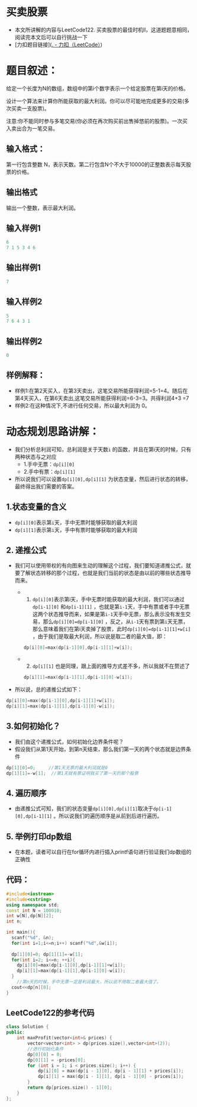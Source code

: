 # 买卖股票

+ 本文所讲解的内容与LeetCode122. 买卖股票的最佳时机ll，这道题题意相同，阅读完本文后可以自行挑战一下
+ [力扣题目链接]([. - 力扣（LeetCode）](https://leetcode.cn/problems/best-time-to-buy-and-sell-stock-ii/))

# 题目叙述：

给定一个长度为N的数组，数组中的第i个数字表示一个给定股票在第i天的价格。

设计一个算法来计算你所能获取的最大利润。你可以尽可能地完成更多的交易(多次买卖一支股票)。

注意:你不能同时参与多笔交易(你必须在再次购买前出售掉悠前的股票)。一次买入卖出合为一笔交易。

## 输入格式：

第一行包含整数 N，表示天数。第二行包含N个不大于10000的正整数表示每天股票的价格。

## 输出格式

输出一个整数，表示最大利润。

## 输入样例1

```cpp
6
7 1 5 3 4 6
```

## 输出样例1

```cpp
7
```

## 输入样例2

```cpp
5
7 6 4 3 1
```

## 输出样例2

```cpp
0
```

## 样例解释：

+ 样例1:在第2天买入，在第3天卖出，这笔交易所能获得利润=5-1=4。随后在第4天买入，在第6天卖出,这笔交易所能获得利润=6-3=3。共得利润4+3 =7
+ 样例2:在这种情况下,不进行任何交易，所以最大利润为 0。



# 动态规划思路讲解：

+ 我们分析总利润可知，总利润是关于天数`i` 的函数，并且在第i天的时候，只有两种状态与之对应
  + 1.手中无票：`dp[i][0]`
  + 2.手中有票：`dp[i][1]`
+ 所以说我们可以设置`dp[i][0],dp[i][1]` 为状态变量，然后进行状态的转移，最终得出我们需要的答案。

## 1.状态变量的含义

+ `dp[i][0]`表示第`i`天，手中无票时能够获取的最大利润
+ `dp[i][1]`表示第`i`天，手中有票时能够获取的最大利润

## 2. 递推公式

+ 我们可以使用带权的有向图来生动的理解这个过程，我们要知道递推公式，就要了解状态转移的那个过程，也就是我们当前的状态是由以前的哪些状态推导而来。

  + 1. `dp[i][0]`表示第i天，手中无票时能获取的最大利润，我们可以通过`dp[i-1][0]` 和`dp[i-1][1]` ，也就是第`i-1`天，手中有票或者手中无票这两个状态推导而来，如果是第`i-1`天手中无票，那么表示没有发生交易，那么`dp[i][0]=dp[i-1][0]` ，反之，从`i-1`天有票到第`i`天无票，那么意味着我们在第i天卖掉了股票，此时`dp[i][0]=dp[i-1][1]+w[i]` ，由于我们是取最大利润，所以说是取二者的最大值，即：

    ```cpp
    dp[i][0]=max(dp[i-1][0],dp[i-1][1]+w[i]);
    ```

  + 2. `dp[i][1]` 也是同理，跟上面的推导方式差不多，所以我就不在赘述了

    ```cpp
    dp[i][1]=max(dp[i-1][1],dp[i-1][0]-w[i]);
    ```

+  所以说，总的递推公式如下：

```cpp
dp[i][0]=max(dp[i-1][0],dp[i-1][1]+w[i]);
dp[i][1]=max(dp[i-1][1],dp[i-1][0]-w[i]);
```

## 3.如何初始化？

+ 我们由这个递推公式，如何初始化边界条件呢？
+ 假设我们从第1天开始，到第n天结束，那么我们第一天的两个状态就是边界条件

```cpp
dp[1][0]=0;		//第1天无票的最大利润就是0
dp[1][1]=-w[1];  //第1天就有票证明我买了第一天的那个股票
```

## 4. 遍历顺序

+ 由递推公式可知，我们的状态变量`dp[i][0],dp[i][1]`取决于`dp[i-1][0],dp[i-1][1]`  。所以说我们的遍历顺序是从前到后进行遍历。

## 5. 举例打印dp数组

+ 在本题，读者可以自行在for循环内进行插入printf语句进行验证我们dp数组的正确性

## 代码：

```cpp
#include<iostream>
#include<cstring>
using namespace std;
const int N = 100010;
int w[N],dp[N][2];
int n;

int main(){
  scanf("%d", &n);
  for(int i=1;i<=n;i++) scanf("%d",&w[i]); 
     
  dp[1][0]=0; dp[1][1]=-w[1];
  for(int i=2; i<=n; ++i){
    dp[i][0]=max(dp[i-1][0],dp[i-1][1]+w[i]);    
    dp[i][1]=max(dp[i-1][1],dp[i-1][0]-w[i]);
  }
    //第n天的时候，手中无票一定是利润最大，所以说不用取二者最大值了。
  cout<<dp[n][0];
}
```





##  LeetCode122的参考代码

```cpp
class Solution {
public:
	int maxProfit(vector<int>& prices) {
		vector<vector<int> > dp(prices.size(),vector<int>(2));
        //进行初始化条件
		dp[0][0] = 0;
		dp[0][1] = -prices[0];
		for (int i = 1; i < prices.size(); i++) {
			dp[i][0] = max(dp[i - 1][0], dp[i - 1][1] + prices[i]);
			dp[i][1] = max(dp[i - 1][1], dp[i - 1][0] - prices[i]);
		}
		return dp[prices.size() - 1][0];
	}
};
```

